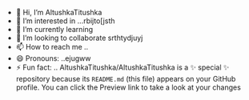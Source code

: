 - 👋 Hi, I’m AltushkaTitushka
- 👀 I’m interested in ...rbijto[jsth
- 🌱 I’m currently learning
- 💞️ I’m looking to collaborate srthtydjuyj
- 📫 How to reach me ..
- 😄 Pronouns: ..ejugww
- ⚡ Fun fact: ..
AltushkaTitushka/AltushkaTitushka is a ✨ special ✨ repository because its `README.md` (this file) appears on your GitHub profile.
You can click the Preview link to take a look at your changes
